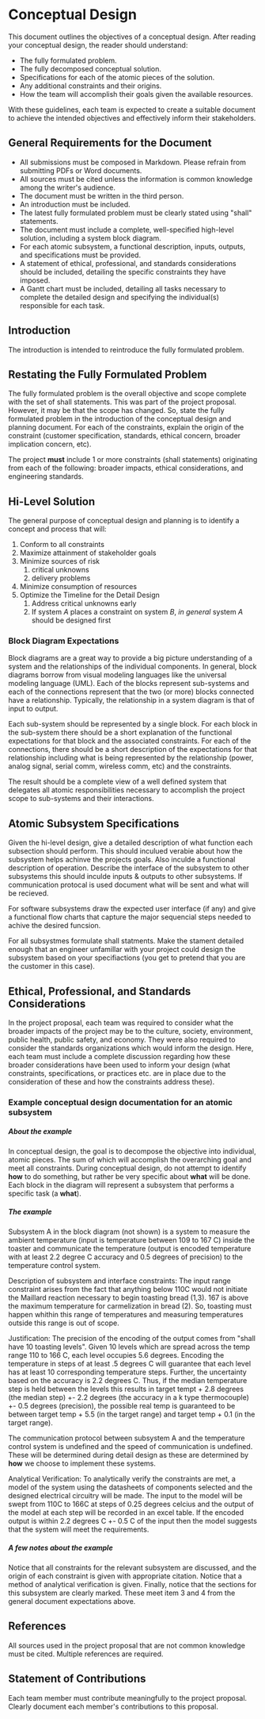 # Conceptual Design

This document outlines the objectives of a conceptual design. After reading your conceptual design, the reader should understand:

- The fully formulated problem.
- The fully decomposed conceptual solution.
- Specifications for each of the atomic pieces of the solution.
- Any additional constraints and their origins.
- How the team will accomplish their goals given the available resources.

With these guidelines, each team is expected to create a suitable document to achieve the intended objectives and effectively inform their stakeholders.


## General Requirements for the Document

- All submissions must be composed in Markdown. Please refrain from submitting PDFs or Word documents.
- All sources must be cited unless the information is common knowledge among the writer's audience.
- The document must be written in the third person.
- An introduction must be included.
- The latest fully formulated problem must be clearly stated using "shall" statements.
- The document must include a complete, well-specified high-level solution, including a system block diagram.
- For each atomic subsystem, a functional description, inputs, outputs, and specifications must be provided.
- A statement of ethical, professional, and standards considerations should be included, detailing the specific constraints they have imposed.
- A Gantt chart must be included, detailing all tasks necessary to complete the detailed design and specifying the individual(s) responsible for each task.


## Introduction

The introduction is intended to reintroduce the fully formulated problem. 


## Restating the Fully Formulated Problem

The fully formulated problem is the overall objective and scope complete with the set of shall statements. This was part of the project proposal. However, it may be that the scope has changed. So, state the fully formulated problem in the introduction of the conceptual design and planning document. For each of the constraints, explain the origin of the constraint (customer specification, standards, ethical concern, broader implication concern, etc).

The project **must** include 1 or more constraints (shall statements) originating from each of the following: broader impacts, ethical considerations, and engineering standards. 

## Hi-Level Solution

The general purpose of conceptual design and planning is to identify a concept and process that will:

1. Conform to all constraints
2. Maximize attainment of stakeholder goals
3. Minimize sources of risk
	1. critical unknowns
	2. delivery problems
4. Minimize consumption of resources
5. Optimize the Timeline for the Detail Design
	1. Address critical unknowns early
	2. If system $A$ places a constraint on system $B$, *in general* system $A$ should be designed first

### Block Diagram Expectations

Block diagrams are a great way to provide a big picture understanding of a system and the relationships of the individual components. In general, block diagrams borrow from visual modeling languages like the universal modeling language (UML). Each of the blocks represent sub-systems and each of the connections represent that the two (or more) blocks connected have a relationship. Typically, the relationship in a system diagram is that of input to output. 

Each sub-system should be represented by a single block. For each block in the sub-system there should be a short explanation of the functional expectations for that block and the associated constraints. For each of the connections, there should be a short description of the expectations for that relationship including what is being represented by the relationship (power, analog signal, serial comm, wireless comm, etc) and the constraints. 

The result should be a complete view of a well defined system that delegates all atomic responsibilities necessary to accomplish the project scope to sub-systems and their interactions.






## Atomic Subsystem Specifications

Given the hi-level design, give a detailed description of what function each subsection should perform. This should inculued verabie about how the subsystem helps achinve the projects goals. Also inculde a functional description of operation. Describe the interface of the subsystem to other subsystems this should inculde inputs & outputs to other subsystems. If communication protocal is used document what will be sent and what will be recieved.

For software subsystems draw the expected user interface (if any) and give a functional flow charts that capture the major sequencial steps needed to achive the desired funcsion.

For all subsystmes formulate shall statments. Make the stament detailed enough that an engineer unfamillar with your project could design the subsystem based on your specifiactions (you get to pretend that you are the customer in this case).


## Ethical, Professional, and Standards Considerations

In the project proposal, each team was required to consider what the broader impacts of the project may be to the culture, society, environment, public health, public safety, and economy. They were also required to consider the standards organizations which would inform the design. Here, each team must include a complete discussion regarding how these broader considerations have been used to inform your design (what constraints, specifications, or practices etc. are in place due to the consideration of these and how the constraints address these).









### Example conceptual design documentation for an atomic subsystem

##### About the example
In conceptual design, the goal is to decompose the objective into individual, atomic pieces. The sum of which will accomplish the overarching goal and meet all constraints. During conceptual design, do not attempt to identify **how** to do something, but rather be very specific about **what** will be done. Each block in the diagram will represent a subsystem that performs a specific task (a **what**). 

##### The example
Subsystem A in the block diagram (not shown) is a system to measure the ambient temperature (input is temperature between 109 to 167 C) inside the toaster and communicate the temperature (output is encoded temperature with at least 2.2 degree C accuracy and 0.5 degrees of precision) to the temperature control system. 

Description of subsystem and interface constraints:
The input range constraint arises from the fact that anything below 110C would not initiate the Maillard reaction necessary to begin toasting bread (1,3). 167 is above the maximum temperature for carmelization in bread (2). So, toasting must happen whithin this range of temperatures and measuring temperatures outside this range is out of scope. 

Justification:
The precision of the encoding of the output comes from "shall have 10 toasting levels". Given 10 levels which are spread across the temp range 110 to 166 C, each level occupies 5.6 degrees. Encoding the temperature in steps of at least .5 degrees C will guarantee that each level has at least 10 corresponding temperature steps. Further, the uncertainty based on the accuracy is 2.2 degrees C. Thus, if the median temperature step is held between the levels this results in target tempt + 2.8 degrees (the median step) +- 2.2 degrees (the accuracy in a k type thermocouple) +- 0.5 degrees (precision), the possible real temp is guaranteed to be between target temp + 5.5 (in the target range) and target temp + 0.1 (in the target range).

The communication protocol between subsystem A and the temperature control system is undefined and the speed of communication is undefined. These will be determined during detail design as these are determined by **how** we choose to implement these systems. 

Analytical Verification:
To analytically verify the constraints are met, a model of the system using the datasheets of components selected and the designed electrical circuitry will be made. The input to the model will be swept from 110C to 166C at steps of 0.25 degrees celcius and the output of the model at each step will be recorded in an excel table. If the encoded output is within 2.2 degrees C +- 0.5 C of the input then the model suggests that the system will meet the requirements.

##### A few notes about the example

Notice that all constraints for the relevant subsystem are discussed, and the origin of each constraint is given with appropriate citation. Notice that a method of analytical verification is given. Finally, notice that the sections for this subsystem are clearly marked. These meet item 3 and 4 from the general document expectations above. 







## References

All sources used in the project proposal that are not common knowledge must be cited. Multiple references are required.


## Statement of Contributions

Each team member must contribute meaningfully to the project proposal. Clearly document each member's contributions to this proposal.

